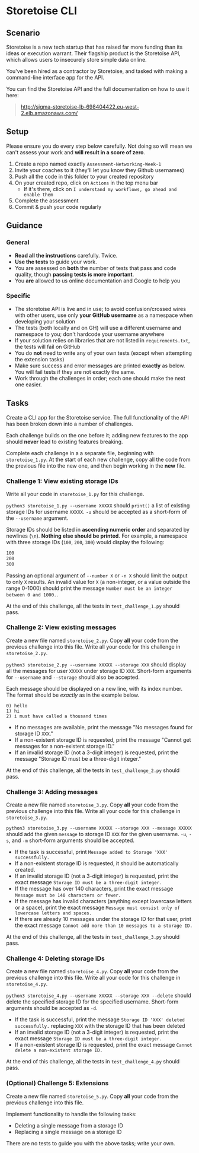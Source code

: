 # Storetoise CLI

## Scenario

Storetoise is a new tech startup that has raised far more funding than its ideas or execution warrant. Their flagship product is the Storetoise API, which allows users to insecurely store simple data online.

You've been hired as a contractor by Storetoise, and tasked with making a command-line interface app for the API.

You can find the Storetoise API and the full documentation on how to use it here:

> http://sigma-storetoise-lb-698404422.eu-west-2.elb.amazonaws.com/

## Setup

Please ensure you do every step below carefully. Not doing so will mean we can't assess your work and **will result in a score of zero**.

1. Create a repo named exactly `Assessment-Networking-Week-1`
2. Invite your coaches to it (they'll let you know they Github usernames)
3. Push all the code in this folder to your created repository
4. On your created repo, click on `Actions` in the top menu bar
   - If it's there, click on `I understand my workflows, go ahead and enable them`
5. Complete the assessment
6. Commit & push your code regularly

## Guidance

### General

- **Read all the instructions** carefully. Twice.
- **Use the tests** to guide your work.
- You are assessed on **both** the number of tests that pass and code quality, though **passing tests is more important**.
- You **are** allowed to us online documentation and Google to help you

### Specific

- The storetoise API is live and in use; to avoid confusion/crossed wires with other users, use only **your GitHub username** as a namespace when developing your solution
- The tests (both locally and on GH) will use a different username and namespace to you; don't hardcode your username anywhere
- If your solution relies on libraries that are not listed in `requirements.txt`, the tests will fail on GitHub
- You do **not** need to write any of your own tests (except when attempting the extension tasks)
- Make sure success and error messages are printed **exactly** as below. You will fail tests if they are not exactly the same.
- Work through the challenges in order; each one should make the next one easier.

## Tasks

Create a CLI app for the Storetoise service. The full functionality of the API has been broken down into a number of challenges.

Each challenge builds on the one before it; adding new features to the app should **never** lead to existing features breaking.

Complete each challenge in a a separate file, beginning with `storetoise_1.py`. At the start of each new challenge, copy all the code from the previous file into the new one, and then begin working in the **new** file.

### Challenge 1: View existing storage IDs

Write all your code in `storetoise_1.py` for this challenge.

`python3 storetoise_1.py --username XXXXX` should `print()` a list of existing storage IDs for username `XXXXX`. `-u` should be accepted as a short-form of the `--username` argument.

Storage IDs should be listed in **ascending numeric order** and separated by newlines (`\n`). **Nothing else should be printed**. For example, a namespace with three storage IDs (`100`, `200`, `300`) would display the following:

```sh
100
200
300
```

Passing an optional argument of `--number X` or `-n X` should limit the output to only `X` results. An invalid value for `X` (a non-integer, or a value outside the range 0-1000) should print the message `Number must be an integer between 0 and 1000.`.

At the end of this challenge, all the tests in `test_challenge_1.py` should pass.

### Challenge 2: View existing messages

Create a new file named `storetoise_2.py`. Copy **all** your code from the previous challenge into this file. Write all your code for this challenge in `storetoise_2.py`.

`python3 storetoise_2.py --username XXXXX --storage XXX` should display all the messages for user `XXXXX` under storage ID `XXX`. Short-form arguments for `--username` and `--storage` should also be accepted.

Each message should be displayed on a new line, with its index number. The format should be _exactly_ as in the example below.

```
0) hello
1) hi
2) i must have called a thousand times
```

- If no messages are available, print the message "No messages found for storage ID `XXX`."
- If a non-existent storage ID is requested, print the message "Cannot get messages for a non-existent storage ID."
- If an invalid storage ID (not a 3-digit integer) is requested, print the message "Storage ID must be a three-digit integer."

At the end of this challenge, all the tests in `test_challenge_2.py` should pass.

### Challenge 3: Adding messages

Create a new file named `storetoise_3.py`. Copy **all** your code from the previous challenge into this file. Write all your code for this challenge in `storetoise_3.py`.

`python3 storetoise_3.py --username XXXXX --storage XXX --message XXXXX` should add the given `message` to storage ID `XXX` for the given username. `-u`, `-s`, and `-m` short-form arguments should be accepted.

- If the task is successful, print `Message added to Storage 'XXX' successfully.`
- If a non-existent storage ID is requested, it should be automatically created.
- If an invalid storage ID (not a 3-digit integer) is requested, print the exact message `Storage ID must be a three-digit integer.`
- If the message has over 140 characters, print the exact message `Message must be 140 characters or fewer.`
- If the message has invalid characters (anything except lowercase letters or a space), print the exact message `Message must consist only of lowercase letters and spaces.`
- If there are already 10 messages under the storage ID for that user, print the exact message `Cannot add more than 10 messages to a storage ID.`

At the end of this challenge, all the tests in `test_challenge_3.py` should pass.

### Challenge 4: Deleting storage IDs

Create a new file named `storetoise_4.py`. Copy **all** your code from the previous challenge into this file. Write all your code for this challenge in `storetoise_4.py`.

`python3 storetoise_4.py --username XXXXX --storage XXX --delete` should delete the specified storage ID for the specified username. Short-form arguments should be accepted as `-d`.

- If the task is successful, print the message `Storage ID 'XXX' deleted successfully.` replacing `XXX` with the storage ID that has been deleted
- If an invalid storage ID (not a 3-digit integer) is requested, print the exact message `Storage ID must be a three-digit integer.`
- If a non-existent storage ID is requested, print the exact message `Cannot delete a non-existent storage ID.`

At the end of this challenge, all the tests in `test_challenge_4.py` should pass.

### (Optional) Challenge 5: Extensions

Create a new file named `storetoise_5.py`. Copy **all** your code from the previous challenge into this file.

Implement functionality to handle the following tasks:

- Deleting a single message from a storage ID
- Replacing a single message on a storage ID

There are no tests to guide you with the above tasks; write your own.
